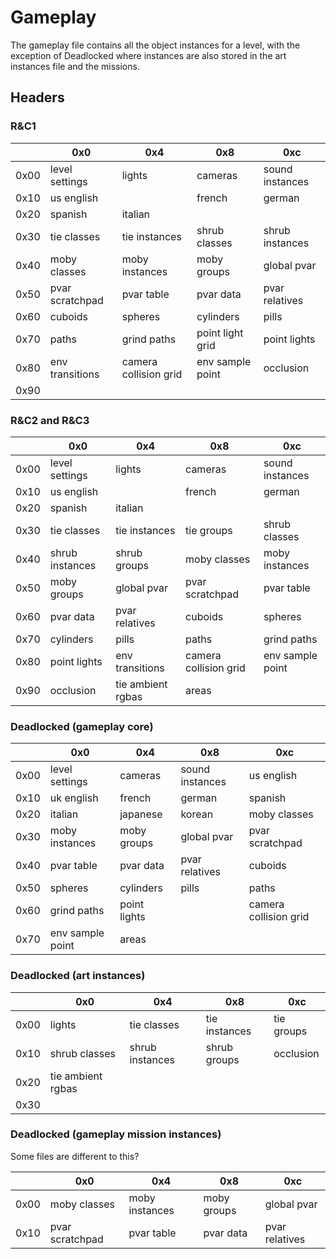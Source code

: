 # Gameplay

The gameplay file contains all the object instances for a level, with the exception of Deadlocked where instances are also stored in the art instances file and the missions.

## Headers

### R&C1

|      | 0x0             | 0x4                   | 0x8              | 0xc             |
| ---- | --------------- | --------------------- | ---------------- | --------------- |
| 0x00 | level settings  | lights                | cameras          | sound instances |
| 0x10 | us english      |                       | french           | german          |
| 0x20 | spanish         | italian               |                  |                 |
| 0x30 | tie classes     | tie instances         | shrub classes    | shrub instances |
| 0x40 | moby classes    | moby instances        | moby groups      | global pvar     |
| 0x50 | pvar scratchpad | pvar table            | pvar data        | pvar relatives  |
| 0x60 | cuboids         | spheres               | cylinders        | pills           |
| 0x70 | paths           | grind paths           | point light grid | point lights    |
| 0x80 | env transitions | camera collision grid | env sample point | occlusion       |
| 0x90 |                 |                       |                  |                 |

### R&C2 and R&C3

|      | 0x0             | 0x4               | 0x8                   | 0xc              |
| ---- | --------------- | ----------------- | --------------------- | ---------------- |
| 0x00 | level settings  | lights            | cameras               | sound instances  |
| 0x10 | us english      |                   | french                | german           |
| 0x20 | spanish         | italian           |                       |                  |
| 0x30 | tie classes     | tie instances     | tie groups            | shrub classes    |
| 0x40 | shrub instances | shrub groups      | moby classes          | moby instances   |
| 0x50 | moby groups     | global pvar       | pvar scratchpad       | pvar table       |
| 0x60 | pvar data       | pvar relatives    | cuboids               | spheres          |
| 0x70 | cylinders       | pills             | paths                 | grind paths      |
| 0x80 | point lights    | env transitions   | camera collision grid | env sample point |
| 0x90 | occlusion       | tie ambient rgbas | areas                 |                  |

### Deadlocked (gameplay core)

|      | 0x0              | 0x4          | 0x8             | 0xc                   |
| ---- | ---------------- | ------------ | --------------- | --------------------- |
| 0x00 | level settings   | cameras      | sound instances | us english            |
| 0x10 | uk english       | french       | german          | spanish               |
| 0x20 | italian          | japanese     | korean          | moby classes          |
| 0x30 | moby instances   | moby groups  | global pvar     | pvar scratchpad       |
| 0x40 | pvar table       | pvar data    | pvar relatives  | cuboids               |
| 0x50 | spheres          | cylinders    | pills           | paths                 |
| 0x60 | grind paths      | point lights |                 | camera collision grid |
| 0x70 | env sample point | areas        |                 |                       |

### Deadlocked (art instances)

|      | 0x0               | 0x4             | 0x8           | 0xc        |
| ---- | ----------------- | --------------- | ------------- | ---------- |
| 0x00 | lights            | tie classes     | tie instances | tie groups |
| 0x10 | shrub classes     | shrub instances | shrub groups  | occlusion  |
| 0x20 | tie ambient rgbas |                 |               |            |
| 0x30 |                   |                 |               |            |

### Deadlocked (gameplay mission instances)

Some files are different to this?

|      | 0x0             | 0x4            | 0x8         | 0xc            |
| ---- | --------------- | -------------- | ----------- | -------------- |
| 0x00 | moby classes    | moby instances | moby groups | global pvar    |
| 0x10 | pvar scratchpad | pvar table     | pvar data   | pvar relatives |

